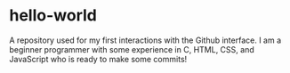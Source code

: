 # hello-world
A repository used for my first interactions with the Github interface.
I am a beginner programmer with some experience in C, HTML, CSS, and JavaScript who is ready to make some commits!
